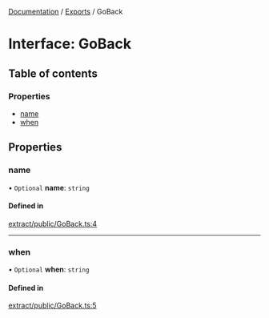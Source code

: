 [Documentation](../README.md) / [Exports](../modules.md) / GoBack

# Interface: GoBack

## Table of contents

### Properties

- [name](GoBack.md#name)
- [when](GoBack.md#when)

## Properties

### name

• `Optional` **name**: `string`

#### Defined in

[extract/public/GoBack.ts:4](https://github.com/dtempx/syphonx-core/blob/20fc1c8/extract/public/GoBack.ts#L4)

___

### when

• `Optional` **when**: `string`

#### Defined in

[extract/public/GoBack.ts:5](https://github.com/dtempx/syphonx-core/blob/20fc1c8/extract/public/GoBack.ts#L5)
